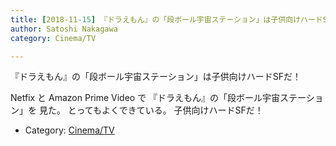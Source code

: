 ```yaml
---
title: [2018-11-15] 『ドラえもん』の「段ボール宇宙ステーション」は子供向けハードSFだ！
author: Satoshi Nakagawa
category: Cinema/TV

---
```


『ドラえもん』の「段ボール宇宙ステーション」は子供向けハードSFだ！

 Netfix と Amazon Prime Video で
『ドラえもん』の「段ボール宇宙ステーション」を
見た。
とってもよくできている。
子供向けハードSFだ！

- Category: [Cinema/TV](https://merapano.github.io/categories.html#Cinema/TV)

